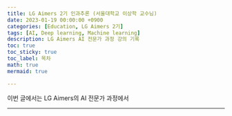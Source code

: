```yaml
---
title: LG Aimers 2기 인과추론 (서울대학교 이상학 교수님)
date: 2023-01-19 00:00:00 +0900
categories: [Education, LG Aimers 2기]
tags: [AI, Deep learning, Machine learning]
description: LG Aimers AI 전문가 과정 강의 기록
toc: true
toc_sticky: true
toc_label: 목차
math: true
mermaid: true

---
```


이번 글에서는 LG Aimers의 AI 전문가 과정에서 

---